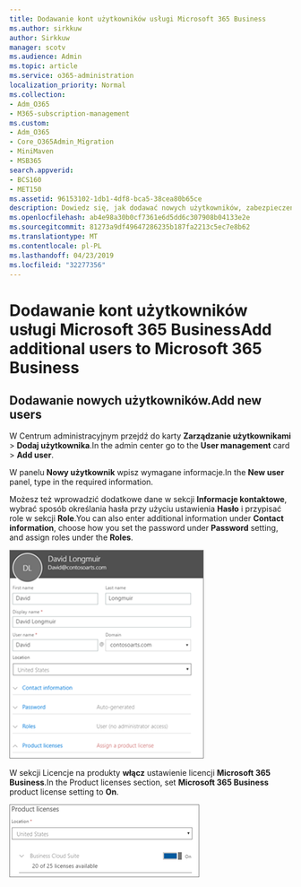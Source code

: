 ```yaml
---
title: Dodawanie kont użytkowników usługi Microsoft 365 Business
ms.author: sirkkuw
author: Sirkkuw
manager: scotv
ms.audience: Admin
ms.topic: article
ms.service: o365-administration
localization_priority: Normal
ms.collection:
- Adm_O365
- M365-subscription-management
ms.custom:
- Adm_O365
- Core_O365Admin_Migration
- MiniMaven
- MSB365
search.appverid:
- BCS160
- MET150
ms.assetid: 96153102-1db1-4df8-bca5-38cea80b65ce
description: Dowiedz się, jak dodawać nowych użytkowników, zabezpieczenia ich urządzeń i przypisać role w Microsoft 365 Business.
ms.openlocfilehash: ab4e98a30b0cf7361e6d5dd6c307908b04133e2e
ms.sourcegitcommit: 81273a9df49647286235b187fa2213c5ec7e8b62
ms.translationtype: MT
ms.contentlocale: pl-PL
ms.lasthandoff: 04/23/2019
ms.locfileid: "32277356"
---
```

# <a name="add-additional-users-to-microsoft-365-business"></a><span data-ttu-id="2c11d-103">Dodawanie kont użytkowników usługi Microsoft 365 Business</span><span class="sxs-lookup"><span data-stu-id="2c11d-103">Add additional users to Microsoft 365 Business</span></span>

## <a name="add-new-users"></a><span data-ttu-id="2c11d-104">Dodawanie nowych użytkowników.</span><span class="sxs-lookup"><span data-stu-id="2c11d-104">Add new users</span></span>

<span data-ttu-id="2c11d-105">W Centrum administracyjnym przejdź do karty **Zarządzanie użytkownikami** \> **Dodaj użytkownika**.</span><span class="sxs-lookup"><span data-stu-id="2c11d-105">In the admin center go to the **User management** card \> **Add user**.</span></span>
  
<span data-ttu-id="2c11d-106">W panelu **Nowy użytkownik** wpisz wymagane informacje.</span><span class="sxs-lookup"><span data-stu-id="2c11d-106">In the **New user** panel, type in the required information.</span></span> 
  
<span data-ttu-id="2c11d-107">Możesz też wprowadzić dodatkowe dane w sekcji **Informacje kontaktowe**, wybrać sposób określania hasła przy użyciu ustawienia **Hasło** i przypisać role w sekcji **Role**.</span><span class="sxs-lookup"><span data-stu-id="2c11d-107">You can also enter additional information under **Contact information**, choose how you set the password under **Password** setting, and assign roles under the **Roles**.</span></span>
  
![Enter user information in the New user card](media/f04d39ca-48be-4868-8330-8552a4754c8b.png)
  
<span data-ttu-id="2c11d-109">W sekcji Licencje na produkty **włącz** ustawienie licencji **Microsoft 365 Business**.</span><span class="sxs-lookup"><span data-stu-id="2c11d-109">In the Product licenses section, set **Microsoft 365 Business** product license setting to **On**.</span></span>
  
![Set the license setting to On position](media/7404f7f7-93bc-44a3-9ffb-4208b5b17402.png)
  

  

